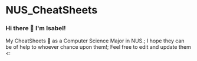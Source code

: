 # NUS_CheatSheets

### Hi there 👋 I'm Isabel! 
My CheatSheets 📝 as a Computer Science Major in NUS.;
I hope they can be of help to whoever chance upon them!;
Feel free to edit and update them <:
